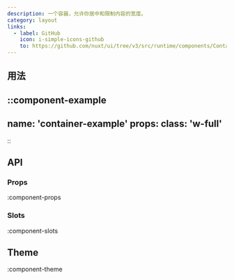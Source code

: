 ```yaml
---
description: 一个容器，允许你居中和限制内容的宽度。
category: layout
links:
  - label: GitHub
    icon: i-simple-icons-github
    to: https://github.com/nuxt/ui/tree/v3/src/runtime/components/Container.vue
---
```


## 用法

::component-example
---
name: 'container-example'
props:
  class: 'w-full'
---
::

## API

### Props

:component-props

### Slots

:component-slots

## Theme

:component-theme

